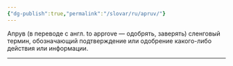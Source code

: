 ```yaml
---
{"dg-publish":true,"permalink":"/slovar/ru/apruv/"}
---
```



Апрув (в переводе с англ. to approve — одобрять, заверять) сленговый термин, обозначающий подтверждение или одобрение какого-либо действия или информации.

---
